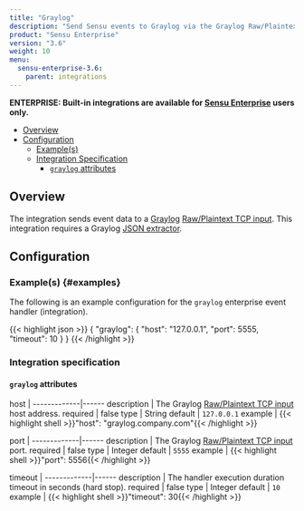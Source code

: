 ```yaml
---
title: "Graylog"
description: "Send Sensu events to Graylog via the Graylog Raw/Plaintext TCP input."
product: "Sensu Enterprise"
version: "3.6"
weight: 10
menu:
  sensu-enterprise-3.6:
    parent: integrations
---
```

**ENTERPRISE: Built-in integrations are available for [Sensu Enterprise][1]
users only.**

- [Overview](#overview)
- [Configuration](#configuration)
  - [Example(s)](#examples)
  - [Integration Specification](#integration-specification)
    - [`graylog` attributes](#graylog-attributes)

## Overview

The integration sends event data to a [Graylog][2] [Raw/Plaintext TCP input][3].
This integration requires a Graylog [JSON extractor][4].

## Configuration

### Example(s) {#examples}

The following is an example configuration for the `graylog` enterprise event
handler (integration).

{{< highlight json >}}
{
  "graylog": {
    "host": "127.0.0.1",
    "port": 5555,
    "timeout": 10
  }
}
{{< /highlight >}}

### Integration specification

#### `graylog` attributes

host         | 
-------------|------
description  | The Graylog [Raw/Plaintext TCP input][3] host address.
required     | false
type         | String
default      | `127.0.0.1`
example      | {{< highlight shell >}}"host": "graylog.company.com"{{< /highlight >}}

port         | 
-------------|------
description  | The Graylog [Raw/Plaintext TCP input][3] port.
required     | false
type         | Integer
default      | `5555`
example      | {{< highlight shell >}}"port": 5556{{< /highlight >}}

timeout      | 
-------------|------
description  | The handler execution duration timeout in seconds (hard stop).
required     | false
type         | Integer
default      | `10`
example      | {{< highlight shell >}}"timeout": 30{{< /highlight >}}

[1]:  /sensu-enterprise
[2]:  https://www.graylog.org/
[3]:  http://docs.graylog.org/en/2.0/pages/sending_data.html#raw-plaintext-inputs
[4]:  http://docs.graylog.org/en/2.0/pages/extractors.html?highlight=json%20extractor#using-the-json-extractor
